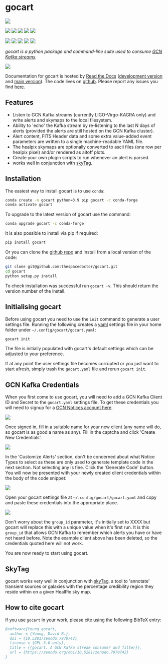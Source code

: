 # gocart

[![](https://zenodo.org/badge/DOI/10.5281/zenodo.7970742.svg)](https://zenodo.org/doi/10.5281/zenodo.7970742) 

<!-- INFO BADGES -->  

[![](https://img.shields.io/pypi/pyversions/gocart)](https://pypi.org/project/gocart/)
[![](https://img.shields.io/pypi/v/gocart)](https://pypi.org/project/gocart/)
[![](https://img.shields.io/conda/vn/conda-forge/gocart)](https://anaconda.org/conda-forge/gocart)
[![](https://pepy.tech/badge/gocart)](https://pepy.tech/project/gocart)
[![](https://img.shields.io/github/license/thespacedoctor/gocart)](https://github.com/thespacedoctor/gocart)


<!-- STATUS BADGES -->  

[![](https://soxs-eso-data.org/ci/buildStatus/icon?job=gocart%2Fmain&subject=build%20main)](https://soxs-eso-data.org/ci/blue/organizations/jenkins/gocart/activity?branch=main)
[![](https://soxs-eso-data.org/ci/buildStatus/icon?job=gocart%2Fdevelop&subject=build%20dev)](https://soxs-eso-data.org/ci/blue/organizations/jenkins/gocart/activity?branch=develop)
[![](https://cdn.jsdelivr.net/gh/thespacedoctor/gocart@main/coverage.svg)](https://raw.githack.com/thespacedoctor/gocart/main/htmlcov/index.html)
[![](https://readthedocs.org/projects/gocart/badge/?version=main)](https://gocart.readthedocs.io/en/main/)
[![](https://img.shields.io/github/issues/thespacedoctor/gocart/type:%20bug?label=bug%20issues)](https://github.com/thespacedoctor/gocart/issues?q=is%3Aissue+is%3Aopen+label%3A%22type%3A+bug%22+)  

*gocart is a python package and command-line suite used to consume [GCN Kafka streams](https://gcn.nasa.gov).*

[![](https://live.staticflickr.com/65535/52985431851_6a4ed02836_m.png)](https://live.staticflickr.com/65535/52985431851_6a4ed02836_o.png)

Documentation for gocart is hosted by [Read the Docs](https://gocart.readthedocs.io/en/main/) ([development version](https://gocart.readthedocs.io/en/develop/) and [main version](https://gocart.readthedocs.io/en/main/)). The code lives on [github](https://github.com/thespacedoctor/gocart). Please report any issues you find [here](https://github.com/thespacedoctor/gocart/issues).

## Features

- Listen to GCN Kafka streams (currently  LIGO-Virgo-KAGRA only) and write alerts and skymaps to the local filesystem.
- Ability to 'echo' the Kafka stream by re-listening to the last N days of alerts (provided the alerts are still hosted on the GCN Kafka cluster).
- Alert content, FITS Header data and some extra value-added event parameters are written to a single machine-readable YAML file.
- The healpix skymaps are optionally converted to ascii files (one row per healpix pixel) and/or rendered as aitoff plots.
- Create your own plugin scripts to run whenever an alert is parsed.
- works well in conjunction with [skyTag](https://github.com/thespacedoctor/skyTag).

## Installation

The easiest way to install gocart is to use `conda`:

``` bash
conda create -n gocart python=3.9 pip gocart -c conda-forge
conda activate gocart
```

To upgrade to the latest version of gocart use the command:

``` bash
conda upgrade gocart -c conda-forge
```

It is also possible to install via pip if required:

``` bash
pip install gocart
```

Or you can clone the [github repo](https://github.com/thespacedoctor/gocart) and install from a local version of the code:

``` bash
git clone git@github.com:thespacedoctor/gocart.git
cd gocart
python setup.py install
```

To check installation was successful run `gocart -v`. This should return the version number of the install.

## Initialising gocart

Before using gocart you need to use the `init` command to generate a user settings file. Running the following creates a [yaml](https://learnxinyminutes.com/docs/yaml/) settings file in your home folder under `~/.config/gocart/gocart.yaml`:

```bash
gocart init
```

The file is initially populated with gocart's default settings which can be adjusted to your preference.

If at any point the user settings file becomes corrupted or you just want to start afresh, simply trash the `gocart.yaml` file and rerun `gocart init`.

## GCN Kafka Credentials

When you first come to use gocart, you will need to add a GCN Kafka Client ID and Secret to the `gocart.yaml` settings file. To get these credentials you will need to signup for a [GCN Notices account here](https://gcn.nasa.gov/quickstart).

[![](https://live.staticflickr.com/65535/52790651039_d88a05a4f5_b.jpg)](https://live.staticflickr.com/65535/52790651039_d88a05a4f5_b.jpg)

Once signed in, fill in a suitable name for your new client (any name will do, so gocart is as good a name as any). Fill in the captcha and click 'Create New Credentials'.

[![](https://live.staticflickr.com/65535/52790654254_2b3611c714_z.png)](https://live.staticflickr.com/65535/52790654254_2b3611c714_o.png)

In the 'Customize Alerts' section, don't be concerned about what Notice Types to select as these are only used to generate template code in the next section. Not selecting any is fine. Click the 'Generate Code' button. You will now be presented with your newly created client credentials within the body of the code snippet:

[![](https://live.staticflickr.com/65535/52790833500_7535fd6b34_z.png)](https://live.staticflickr.com/65535/52790833500_7535fd6b34_o.png)

Open your gocart settings file at `~/.config/gocart/gocart.yaml` and copy and paste these credentials into the appropriate place.

[![](https://live.staticflickr.com/65535/52790845580_b5a1145e13_z.png)](https://live.staticflickr.com/65535/52790845580_b5a1145e13_o.png)

Don't worry about the `group_id` parameter, it's initially set to XXXX but gocart will replace this with a unique value when it's first run. It is this `group_id` that allows GCN Kafka to remember which alerts you have or have not heard before. Note the example client above has been deleted, so the credentials quoted here will not work.

You are now ready to start using gocart.

## SkyTag

gocart works very well in conjunction with [skyTag](https://github.com/thespacedoctor/skyTag), a tool to 'annotate' transient sources or galaxies with the percentage credibility region they reside within on a given HealPix sky map.

## How to cite gocart

If you use `gocart` in your work, please cite using the following BibTeX entry: 

```bibtex
@software{Young_gocart,
  author = {Young, David R.},
  doi = {10.5281/zenodo.7970742},
  license = {GPL-3.0-only},
  title = {{gocart. A GCN Kafka stream consumer and filter}},
  url = {https://zenodo.org/doi/10.5281/zenodo.7970742}
}
```
